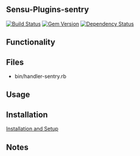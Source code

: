 ## Sensu-Plugins-sentry

[![Build Status](https://travis-ci.org/sensu-plugins/sensu-plugins-sentry.svg?branch=master)](https://travis-ci.org/sensu-plugins/sensu-plugins-sentry)
[![Gem Version](https://badge.fury.io/rb/sensu-plugins-sentry.svg)](http://badge.fury.io/rb/sensu-plugins-sentry)
[![Dependency Status](https://gemnasium.com/sensu-plugins/sensu-plugins-sentry.svg)](https://gemnasium.com/sensu-plugins/sensu-plugins-sentry)

## Functionality

## Files
 * bin/handler-sentry.rb

## Usage

## Installation

[Installation and Setup](http://sensu-plugins.io/docs/installation_instructions.html)

## Notes
